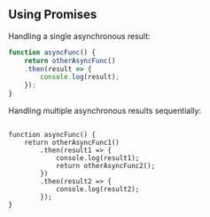 ## Using Promises

Handling a single asynchronous result:

```js
function asyncFunc() {
    return otherAsyncFunc()
    .then(result => {
        console.log(result);
    });
}
```

<div class="fragment">
Handling multiple asynchronous results sequentially:

<pre><code>
function asyncFunc() {
    return otherAsyncFunc1()
        .then(result1 => {
            console.log(result1);
            return otherAsyncFunc2();
        })
        .then(result2 => {
            console.log(result2);
        });
}
</code></pre>
</div>
